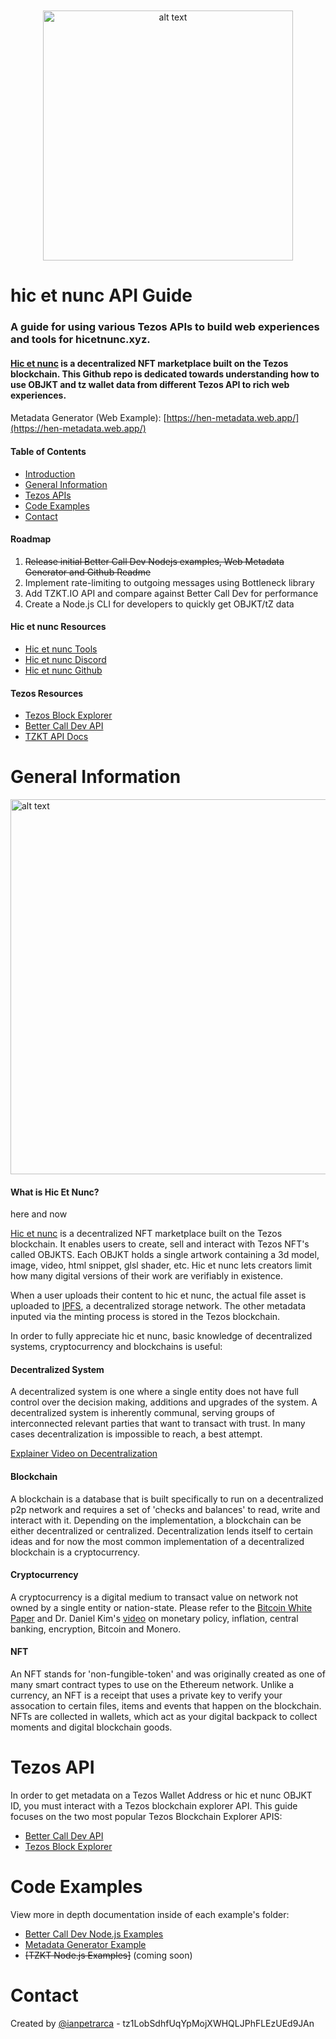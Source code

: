 <p style="margin-top:50px" align="center">
<img src="https://www.hicetnunc.xyz/og-image.jpg" alt="alt text" width="400">
</p>


# hic et nunc API Guide
### A guide for using various Tezos APIs to build web experiences and tools for hicetnunc.xyz.
#### [Hic et nunc](hicetnunc.xyz/) is a decentralized NFT marketplace built on the Tezos blockchain. This Github repo is dedicated towards understanding how to use OBJKT and tz wallet data from different Tezos API to rich web experiences. 
####


Metadata Generator (Web Example): [https://hen-metadata.web.app/](https://hen-metadata.web.app/)

#### Table of Contents  
- [Introduction](#hicetnunc-api-guide)  
- [General Information](#general-information)  
- [Tezos APIs](#tezos-api)  
- [Code Examples](#code-examples)  
- [Contact](#contact)  

#### Roadmap

1) ~~Release initial Better Call Dev Nodejs examples, Web Metadata Generator and Github Readme~~
3) Implement rate-limiting to outgoing messages using Bottleneck library
4) Add TZKT.IO API and compare against Better Call Dev for performance
5) Create a Node.js CLI for developers to quickly get OBJKT/tZ data

#### Hic et nunc Resources
- [Hic et nunc Tools](hicetnunc.tools/)
- [Hic et nunc Discord](https://discord.gg/g7VQt5pJ)
- [Hic et nunc Github](https://github.com/hicetnunc2000/)

#### Tezos Resources
- [Tezos Block Explorer](http://tzkt.io/)
- [Better Call Dev API](https://better-call.dev/)
- [TZKT API Docs](https://api.tzkt.io/)

# General Information

<img src="https://user-images.githubusercontent.com/1003196/118697952-db4f6100-b7dd-11eb-8dd1-d8494295d749.png" alt="alt text" width="600">

#### What is Hic Et Nunc?

here and now

[Hic et nunc](hicetnunc.xyz/) is a decentralized NFT marketplace built on the Tezos blockchain. It enables users to create, sell and interact with Tezos NFT's called OBJKTS. Each OBJKT holds a single artwork containing a 3d model, image, video, html snippet, glsl shader, etc. Hic et nunc lets creators limit how many digital versions of their work are verifiably in existence.

When a user uploads their content to hic et nunc, the actual file asset is uploaded to [IPFS](https://ipfs.io/), a decentralized storage network. The other metadata inputed via the minting process is stored in the Tezos blockchain. 

In order to fully appreciate hic et nunc, basic knowledge of decentralized systems, cryptocurrency and blockchains is useful:

#### Decentralized System

A decentralized system is one where a single entity does not have full control over the decision making, additions and upgrades of the system. A decentralized system is inherently communal, serving groups of interconnected relevant parties that want to transact with trust. In many cases decentralization is impossible to reach, a best attempt.

[Explainer Video on Decentralization](https://youtu.be/SrA7XTDCtok)

#### Blockchain 

A blockchain is a database that is built specifically to run on a decentralized p2p network and requires a set of 'checks and balances' to read, write and interact with it. Depending on the implementation, a blockchain can be either decentralized or centralized. Decentralization lends itself to certain ideas and for now the most common implementation of a decentralized blockchain is a cryptocurrency. 

#### Cryptocurrency 

A cryptocurrency is a digital medium to transact value on network not owned by a single entity or nation-state. Please refer to the [Bitcoin White Paper](https://bitcoin.org/bitcoin.pdf) and Dr. Daniel Kim's [video](https://www.youtube.com/watch?v=aC9Uu5BUxII) on monetary policy, inflation, central banking, encryption, Bitcoin and Monero.

#### NFT

An NFT stands for 'non-fungible-token' and was originally created as one of many smart contract types to use on the Ethereum network. Unlike a currency, an NFT is a receipt that uses a private key to verify your assocation to certain files, items and events that happen on the blockchain. NFTs are collected in wallets, which act as your digital backpack to collect moments and digital blockchain goods. 

# Tezos API

In order to get metadata on a Tezos Wallet Address or hic et nunc OBJKT ID, you must interact with a Tezos blockchain explorer API. This guide focuses on the two most popular Tezos Blockchain Explorer APIS:

- [Better Call Dev API](https://better-call.dev/)
- [Tezos Block Explorer](http://tzkt.io/)

# Code Examples
View more in depth documentation inside of each example's folder:
 
- [Better Call Dev Node.js Examples](/node-bcd)  
- [Metadata Generator Example](/web)  
- ~~[TZKT Node.js Examples]~~ (coming soon)

# Contact
Created by [@ianpetrarca](https://www.twitter.com/ianpetrarca) - tz1LobSdhfUqYpMojXWHQLJPhFLEzUEd9JAn
